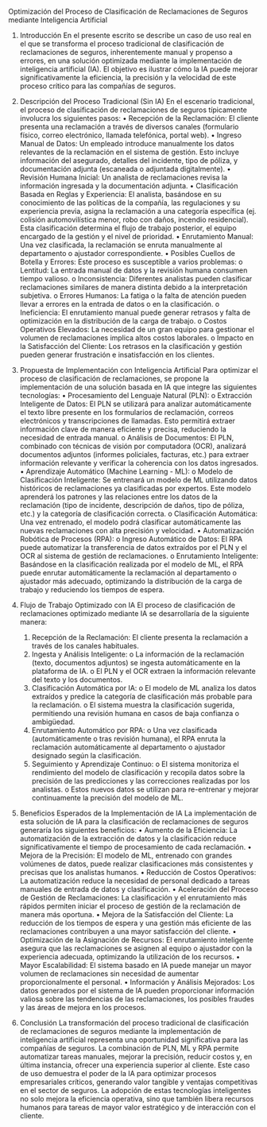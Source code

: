 Optimización del Proceso de Clasificación de Reclamaciones de Seguros mediante Inteligencia Artificial

1. Introducción
En el presente escrito se describe un caso de uso real en el que se transforma el proceso tradicional de clasificación de reclamaciones de seguros, inherentemente manual y propenso a errores, en una solución optimizada mediante la implementación de inteligencia artificial (IA). El objetivo es ilustrar cómo la IA puede mejorar significativamente la eficiencia, la precisión y la velocidad de este proceso crítico para las compañías de seguros.

2. Descripción del Proceso Tradicional (Sin IA)
En el escenario tradicional, el proceso de clasificación de reclamaciones de seguros típicamente involucra los siguientes pasos:
   •	Recepción de la Reclamación: El cliente presenta una reclamación a través de diversos canales (formulario físico, correo electrónico, llamada telefónica, portal web).
   •	Ingreso Manual de Datos: Un empleado introduce manualmente los datos relevantes de la reclamación en el sistema de gestión. Esto incluye información del asegurado, detalles del incidente, tipo de póliza, y documentación adjunta (escaneada o adjuntada digitalmente).
   •	Revisión Humana Inicial: Un analista de reclamaciones revisa la información ingresada y la documentación adjunta.
   •	Clasificación Basada en Reglas y Experiencia: El analista, basándose en su conocimiento de las políticas de la compañía, las regulaciones y su experiencia previa, asigna la reclamación a una categoría específica (ej. colisión automovilística menor, robo con daños, incendio residencial). Esta clasificación determina el flujo de trabajo posterior, el equipo encargado de la gestión y el nivel de prioridad.
   •	Enrutamiento Manual: Una vez clasificada, la reclamación se enruta manualmente al departamento o ajustador correspondiente.
   •	Posibles Cuellos de Botella y Errores: Este proceso es susceptible a varios problemas: 
       o	Lentitud: La entrada manual de datos y la revisión humana consumen tiempo valioso.
       o	Inconsistencia: Diferentes analistas pueden clasificar reclamaciones similares de manera distinta debido a la interpretación subjetiva.
       o	Errores Humanos: La fatiga o la falta de atención pueden llevar a errores en la entrada de datos o en la clasificación.
       o	Ineficiencia: El enrutamiento manual puede generar retrasos y falta de optimización en la distribución de la carga de trabajo.
       o	Costos Operativos Elevados: La necesidad de un gran equipo para gestionar el volumen de reclamaciones implica altos costos laborales.
       o	Impacto en la Satisfacción del Cliente: Los retrasos en la clasificación y gestión pueden generar frustración e insatisfacción en los clientes.

3. Propuesta de Implementación con Inteligencia Artificial
Para optimizar el proceso de clasificación de reclamaciones, se propone la implementación de una solución basada en IA que integre las siguientes tecnologías:
   •	Procesamiento del Lenguaje Natural (PLN): 
       o	Extracción Inteligente de Datos: El PLN se utilizará para analizar automáticamente el texto libre presente en los formularios de reclamación, correos electrónicos y transcripciones de llamadas. Esto permitirá extraer información clave de manera eficiente y precisa, reduciendo la necesidad de entrada manual.
       o	Análisis de Documentos: El PLN, combinado con técnicas de visión por computadora (OCR), analizará documentos adjuntos (informes policiales, facturas, etc.) para extraer información relevante y verificar la coherencia con los datos ingresados.
   •	Aprendizaje Automático (Machine Learning - ML): 
       o	Modelo de Clasificación Inteligente: Se entrenará un modelo de ML utilizando datos históricos de reclamaciones ya clasificadas por expertos. Este modelo aprenderá los patrones y las relaciones entre los datos de la reclamación (tipo de incidente, descripción de daños, tipo de póliza, etc.) y la categoría de clasificación correcta.
       o	Clasificación Automática: Una vez entrenado, el modelo podrá clasificar automáticamente las nuevas reclamaciones con alta precisión y velocidad.
   •	Automatización Robótica de Procesos (RPA): 
       o	Ingreso Automático de Datos: El RPA puede automatizar la transferencia de datos extraídos por el PLN y el OCR al sistema de gestión de reclamaciones.
       o	Enrutamiento Inteligente: Basándose en la clasificación realizada por el modelo de ML, el RPA puede enrutar automáticamente la reclamación al departamento o ajustador más adecuado, optimizando la distribución de la carga de trabajo y reduciendo los tiempos de espera.

4. Flujo de Trabajo Optimizado con IA
El proceso de clasificación de reclamaciones optimizado mediante IA se desarrollaría de la siguiente manera:
   1.	Recepción de la Reclamación: El cliente presenta la reclamación a través de los canales habituales.
   2.	Ingesta y Análisis Inteligente: 
       o	La información de la reclamación (texto, documentos adjuntos) se ingesta automáticamente en la plataforma de IA.
       o	El PLN y el OCR extraen la información relevante del texto y los documentos.
   3.	Clasificación Automática por IA: 
       o	El modelo de ML analiza los datos extraídos y predice la categoría de clasificación más probable para la reclamación.
       o	El sistema muestra la clasificación sugerida, permitiendo una revisión humana en casos de baja confianza o ambigüedad.
   4.	Enrutamiento Automático por RPA: 
       o	Una vez clasificada (automáticamente o tras revisión humana), el RPA enruta la reclamación automáticamente al departamento o ajustador designado según la clasificación.
   5.	Seguimiento y Aprendizaje Continuo: 
       o	El sistema monitoriza el rendimiento del modelo de clasificación y recopila datos sobre la precisión de las predicciones y las correcciones realizadas por los analistas.
       o	Estos nuevos datos se utilizan para re-entrenar y mejorar continuamente la precisión del modelo de ML.

5. Beneficios Esperados de la Implementación de IA
La implementación de esta solución de IA para la clasificación de reclamaciones de seguros generaría los siguientes beneficios:
   •	Aumento de la Eficiencia: La automatización de la extracción de datos y la clasificación reduce significativamente el tiempo de procesamiento de cada reclamación.
   •	Mejora de la Precisión: El modelo de ML, entrenado con grandes volúmenes de datos, puede realizar clasificaciones más consistentes y precisas que los analistas humanos.
   •	Reducción de Costos Operativos: La automatización reduce la necesidad de personal dedicado a tareas manuales de entrada de datos y clasificación.
   •	Aceleración del Proceso de Gestión de Reclamaciones: La clasificación y el enrutamiento más rápidos permiten iniciar el proceso de gestión de la reclamación de manera más oportuna.
   •	Mejora de la Satisfacción del Cliente: La reducción de los tiempos de espera y una gestión más eficiente de las reclamaciones contribuyen a una mayor satisfacción del cliente.
   •	Optimización de la Asignación de Recursos: El enrutamiento inteligente asegura que las reclamaciones se asignen al equipo o ajustador con la experiencia adecuada, optimizando la utilización de los recursos.
   •	Mayor Escalabilidad: El sistema basado en IA puede manejar un mayor volumen de reclamaciones sin necesidad de aumentar proporcionalmente el personal.
   •	Información y Análisis Mejorados: Los datos generados por el sistema de IA pueden proporcionar información valiosa sobre las tendencias de las reclamaciones, los posibles fraudes y las áreas de mejora en los procesos.

6. Conclusión
La transformación del proceso tradicional de clasificación de reclamaciones de seguros mediante la implementación de inteligencia artificial representa una oportunidad significativa para las compañías de seguros. La combinación de PLN, ML y RPA permite automatizar tareas manuales, mejorar la precisión, reducir costos y, en última instancia, ofrecer una experiencia superior al cliente. Este caso de uso demuestra el poder de la IA para optimizar procesos empresariales críticos, generando valor tangible y ventajas competitivas en el sector de seguros. La adopción de estas tecnologías inteligentes no solo mejora la eficiencia operativa, sino que también libera recursos humanos para tareas de mayor valor estratégico y de interacción con el cliente.

